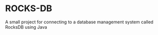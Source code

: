 # ROCKS-DB
A small project for connecting to a database management system called RocksDB using Java
